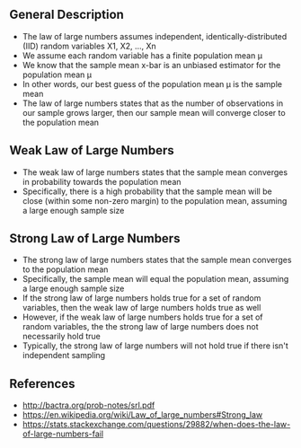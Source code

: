 ## General Description
- The law of large numbers assumes independent, identically-distributed (IID) random variables X1, X2, ..., Xn
- We assume each random variable has a finite population mean µ
- We know that the sample mean x-bar is an unbiased estimator for the population mean µ
- In other words, our best guess of the population mean µ is the sample mean
- The law of large numbers states that as the number of observations in our sample grows larger, then our sample mean will converge closer to the population mean

## Weak Law of Large Numbers
- The weak law of large numbers states that the sample mean converges in probability towards the population mean
- Specifically, there is a high probability that the sample mean will be close (within some non-zero margin) to the population mean, assuming a large enough sample size

## Strong Law of Large Numbers
- The strong law of large numbers states that the sample mean converges to the population mean
- Specifically, the sample mean will equal the population mean, assuming a large enough sample size
- If the strong law of large numbers holds true for a set of random variables, then the weak law of large numbers holds true as well
- However, if the weak law of large numbers holds true for a set of random variables, the the strong law of large numbers does not necessarily hold true
- Typically, the strong law of large numbers will not hold true if there isn't independent sampling

## References
- http://bactra.org/prob-notes/srl.pdf
- https://en.wikipedia.org/wiki/Law_of_large_numbers#Strong_law
- https://stats.stackexchange.com/questions/29882/when-does-the-law-of-large-numbers-fail
